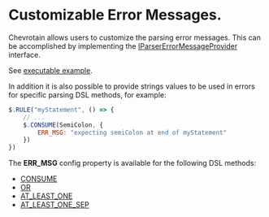 # Customizable Error Messages.

Chevrotain allows users to customize the parsing error messages.
This can be accomplished by implementing the [IParserErrorMessageProvider](https://sap.github.io/chevrotain/documentation/4_1_0/interfaces/iparsererrormessageprovider.html)
interface.

See [executable example](https://github.com/SAP/chevrotain/blob/master/examples/parser/custom_errors/custom_errors.js).

In addition it is also possible to provide strings values to be used in errors
for specific parsing DSL methods, for example:

```javascript
$.RULE("myStatement", () => {
    // ...
    $.CONSUME(SemiColon, {
        ERR_MSG: "expecting semiColon at end of myStatement"
    })
})
```

The **ERR_MSG** config property is available for the following DSL methods:

-   [CONSUME](https://sap.github.io/chevrotain/documentation/4_1_0/classes/parser.html#consume)
-   [OR](https://sap.github.io/chevrotain/documentation/4_1_0/classes/parser.html#or)
-   [AT_LEAST_ONE](https://sap.github.io/chevrotain/documentation/4_1_0/classes/parser.html#at_least_one)
-   [AT_LEAST_ONE_SEP](https://sap.github.io/chevrotain/documentation/4_1_0/classes/parser.html#at_least_one_sep)
